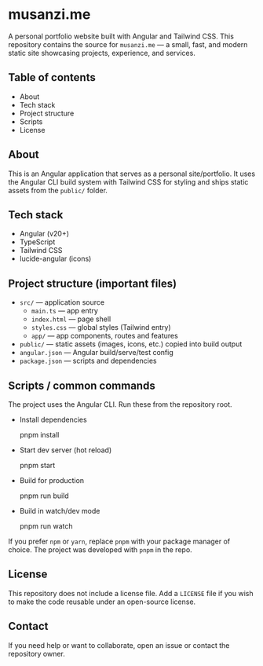 # musanzi.me

A personal portfolio website built with Angular and Tailwind CSS. This repository contains the source for `musanzi.me` — a small, fast, and modern static site showcasing projects, experience, and services.

## Table of contents

- About
- Tech stack
- Project structure
- Scripts
- License

## About

This is an Angular application that serves as a personal site/portfolio. It uses the Angular CLI build system with Tailwind CSS for styling and ships static assets from the `public/` folder.

## Tech stack

- Angular (v20+)
- TypeScript
- Tailwind CSS
- lucide-angular (icons)

## Project structure (important files)

- `src/` — application source
  - `main.ts` — app entry
  - `index.html` — page shell
  - `styles.css` — global styles (Tailwind entry)
  - `app/` — app components, routes and features
- `public/` — static assets (images, icons, etc.) copied into build output
- `angular.json` — Angular build/serve/test config
- `package.json` — scripts and dependencies

## Scripts / common commands

The project uses the Angular CLI. Run these from the repository root.

- Install dependencies

  pnpm install

- Start dev server (hot reload)

  pnpm start

- Build for production

  pnpm run build

- Build in watch/dev mode

  pnpm run watch

If you prefer `npm` or `yarn`, replace `pnpm` with your package manager of choice. The project was developed with `pnpm` in the repo.

## License

This repository does not include a license file. Add a `LICENSE` file if you wish to make the code reusable under an open-source license.

## Contact

If you need help or want to collaborate, open an issue or contact the repository owner.
